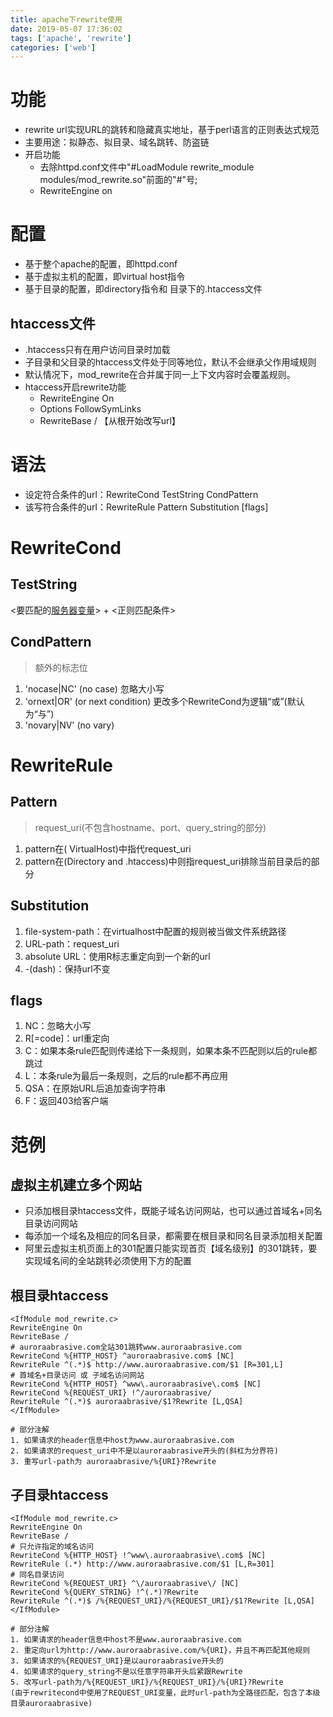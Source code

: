 ```yaml
---
title: apache下rewrite使用
date: 2019-05-07 17:36:02
tags: ['apache', 'rewrite']
categories: ['web']
---
```


# 功能
* rewrite url实现URL的跳转和隐藏真实地址，基于perl语言的正则表达式规范
* 主要用途：拟静态、拟目录、域名跳转、防盗链
* 开启功能
    - 去除httpd.conf文件中"#LoadModule rewrite_module modules/mod_rewrite.so"前面的"#"号; 
    - RewriteEngine on 

# 配置
* 基于整个apache的配置，即httpd.conf
* 基于虚拟主机的配置，即virtual host指令
* 基于目录的配置，即directory指令和 目录下的.htaccess文件

## htaccess文件
* .htaccess只有在用户访问目录时加载
* 子目录和父目录的htaccess文件处于同等地位，默认不会继承父作用域规则
* 默认情况下，mod_rewrite在合并属于同一上下文内容时会覆盖规则。
* htaccess开启rewrite功能
    - RewriteEngine On
    - Options FollowSymLinks
    - RewriteBase / 【从根开始改写url】

# 语法
* 设定符合条件的url：RewriteCond TestString CondPattern  
* 该写符合条件的url：RewriteRule Pattern Substitution [flags]  

# RewriteCond 
## TestString
<要匹配的[服务器变量][1]> + <正则匹配条件>
## CondPattern
>额外的标志位

1. 'nocase|NC' (no case) 忽略大小写
2. 'ornext|OR' (or next condition) 更改多个RewriteCond为逻辑“或”(默认为“与”)
3. 'novary|NV' (no vary)

# RewriteRule 
## Pattern 
>request_uri(不包含hostname、port、query_string的部分)

1. pattern在( VirtualHost)中指代request_uri
2. pattern在(Directory and .htaccess)中则指request_uri排除当前目录后的部分

## Substitution 
1. file-system-path：在virtualhost中配置的规则被当做文件系统路径
2. URL-path：request_uri
3. absolute URL：使用R标志重定向到一个新的url
4. -(dash)：保持url不变

## flags
1. NC：忽略大小写
2. R[=code]：url重定向
3. C：如果本条rule匹配则传递给下一条规则，如果本条不匹配则以后的rule都跳过
4. L：本条rule为最后一条规则，之后的rule都不再应用
5. QSA：在原始URL后追加查询字符串
6. F：返回403给客户端

# 范例
## 虚拟主机建立多个网站
* 只添加根目录htaccess文件，既能子域名访问网站，也可以通过首域名+同名目录访问网站
* 每添加一个域名及相应的同名目录，都需要在根目录和同名目录添加相关配置
* 阿里云虚拟主机页面上的301配置只能实现首页【域名级别】的301跳转，要实现域名间的全站跳转必须使用下方的配置

## 根目录htaccess
```
<IfModule mod_rewrite.c>
RewriteEngine On
RewriteBase /
# auroraabrasive.com全站301跳转www.auroraabrasive.com
RewriteCond %{HTTP_HOST} ^auroraabrasive.com$ [NC] 
RewriteRule ^(.*)$ http://www.auroraabrasive.com/$1 [R=301,L]
# 首域名+目录访问 或 子域名访问网站
RewriteCond %{HTTP_HOST} ^www\.auroraabrasive\.com$ [NC]  
RewriteCond %{REQUEST_URI} !^/auroraabrasive/            
RewriteRule ^(.*)$ auroraabrasive/$1?Rewrite [L,QSA]
</IfModule>

# 部分注解
1. 如果请求的header信息中host为www.auroraabrasive.com
2. 如果请求的request_uri中不是以auroraabrasive开头的(斜杠为分界符)
3. 重写url-path为 auroraabrasive/%{URI}?Rewrite
```

## 子目录htaccess
```
<IfModule mod_rewrite.c>
RewriteEngine On
RewriteBase /
# 只允许指定的域名访问
RewriteCond %{HTTP_HOST} !^www\.auroraabrasive\.com$ [NC] 
RewriteRule (.*) http://www.auroraabrasive.com/$1 [L,R=301]
# 同名目录访问
RewriteCond %{REQUEST_URI} ^\/auroraabrasive\/ [NC]
RewriteCond %{QUERY_STRING} !^(.*)?Rewrite 
RewriteRule ^(.*)$ /%{REQUEST_URI}/%{REQUEST_URI}/$1?Rewrite [L,QSA]  
</IfModule>

# 部分注解
1. 如果请求的header信息中host不是www.auroraabrasive.com
2. 重定向url为http://www.auroraabrasive.com/%{URI}，并且不再匹配其他规则
3. 如果请求的%{REQUEST_URI}是以auroraabrasive开头的
4. 如果请求的query_string不是以任意字符串开头后紧跟Rewrite
5. 改写url-path为/%{REQUEST_URI}/%{REQUEST_URI}/%{URI}?Rewrite
(由于rewritecond中使用了REQUEST_URI变量，此时url-path为全路径匹配，包含了本级目录auroraabrasive)
```

[1]: https://httpd.apache.org/docs/current/mod/mod_rewrite.html#rewritecond